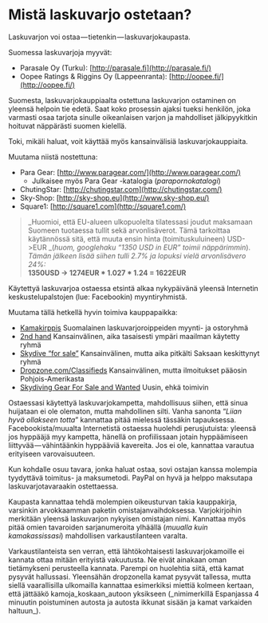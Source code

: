 # Mistä laskuvarjo ostetaan?

Laskuvarjon voi ostaa — tietenkin — laskuvarjokaupasta.

Suomessa laskuvarjoja myyvät:

* Parasale Oy \(Turku\): [http://parasale.fi](http://parasale.fi/)
* Oopee Ratings & Riggins Oy \(Lappeenranta\): [http://oopee.fi/](http://oopee.fi/)

Suomesta, laskuvarjokauppiaalta ostettuna laskuvarjon ostaminen on yleensä helpoin tie edetä. Saat koko prosessin ajaksi tueksi henkilön, joka varmasti osaa tarjota sinulle oikeanlaisen varjon ja mahdolliset jälkipyykitkin hoituvat näppärästi suomen kielellä.

Toki, mikäli haluat, voit käyttää myös kansainvälisiä laskuvarjokauppiaita.

Muutama niistä nostettuna:

* Para Gear: [http://www.paragear.com/](http://www.paragear.com/)
  * Julkaisee myös Para Gear -katalogia \(_parapornokatalogi_\)
* ChutingStar: [http://chutingstar.com](http://chutingstar.com/)
* Sky-Shop: [http://sky-shop.eu](http://www.sky-shop.eu/)
* Square1: [http://square1.com](http://square1.com/)

> _Huomioi, että EU-alueen ulkopuolelta tilatessasi joudut maksamaan Suomeen tuotaessa tullit sekä arvonlisäverot. Tämä tarkoittaa käytännössä sitä, että muuta ensin hinta \(toimituskuluineen\) USD-&gt;EUR _\(_huom, googlehaku “1350 USD in EUR” toimii näppärimmin_\).  
> _Tämän jälkeen lisää siihen tulli 2.7% ja lopuksi vielä arvonlisävero 24%:_  
> **1350USD -&gt; 1274EUR \* 1.027 \* 1.24 = 1622EUR**

Käytettyä laskuvarjoa ostaessa etsintä alkaa nykypäivänä yleensä Internetin keskustelupalstojen \(lue: Facebookin\) myyntiryhmistä.

Muutama tällä hetkellä hyvin toimiva kauppapaikka:

* [Kamakirppis](https://www.facebook.com/groups/594592833996073/)
  Suomalainen laskuvarjoroippeiden myynti- ja ostoryhmä
* [2nd hand](https://www.facebook.com/groups/2ndhandforsale/)
  Kansainvälinen, aika tasaisesti ympäri maailman käytetty ryhmä
* [Skydive “for sale”](https://www.facebook.com/groups/skydiveforsale/)
  Kansainvälinen, mutta aika pitkälti Saksaan keskittynyt ryhmä
* [Dropzone.com/Classifieds](http://www.dropzone.com/classifieds/)
  Kansainvälinen, mutta ilmoitukset pääosin Pohjois-Amerikasta
* [Skydiving Gear For Sale and Wanted](https://www.facebook.com/groups/SkydivingGear/)
  Uusin, ehkä toimivin

Ostaessasi käytettyä laskuvarjokampetta, mahdollisuus siihen, että sinua huijataan ei ole olematon, mutta mahdollinen silti. Vanha sanonta “_Liian hyvä ollakseen totta_” kannattaa pitää mielessä tässäkin tapauksessa.  
Facebookista/muualta Internetistä ostaessa huolehdi perusjutuista: yleensä jos hyppääjä myy kampetta, hänellä on profiilissaan jotain hyppäämiseen liittyvää — vähintäänkin hyppääviä kavereita. Jos ei ole, kannattaa varautua erityiseen varovaisuuteen.

Kun kohdalle osuu tavara, jonka haluat ostaa, sovi ostajan kanssa molempia tyydyttävä toimitus- ja maksumetodi. PayPal on hyvä ja helppo maksutapa laskuvarjotavaraakin ostettaessa.

Kaupasta kannattaa tehdä molempien oikeusturvan takia kauppakirja, varsinkin arvokkaamman paketin omistajanvaihdoksessa. Varjokirjoihin merkitään yleensä laskuvarjon nykyisen omistajan nimi. Kannattaa myös pitää omien tavaroiden sarjanumeroita ylhäällä \(_muualla kuin kamakassissasi_\) mahdollisen varkaustilanteen varalta.

Varkaustilanteista sen verran, että lähtökohtaisesti laskuvarjokamoille ei kannata ottaa mitään erityistä vakuutusta. Ne eivät ainakaan oman tietämykseni perusteella kannata. Parempi on huolehtia siitä, että kamat pysyvät hallussasi. Yleensähän dropzonella kamat pysyvät tallessa, mutta siellä vaarallisilla ulkomailla kannattaa esimerkiksi miettiä kolmeen kertaan, että jättääkö kamoja_koskaan\_autoon yksikseen \(\_nimimerkillä Espanjassa 4 minuutin poistuminen autosta ja autosta ikkunat sisään ja kamat varkaiden haltuun_\).

